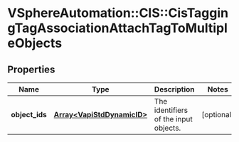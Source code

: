 # VSphereAutomation::CIS::CisTaggingTagAssociationAttachTagToMultipleObjects

## Properties
Name | Type | Description | Notes
------------ | ------------- | ------------- | -------------
**object_ids** | [**Array&lt;VapiStdDynamicID&gt;**](VapiStdDynamicID.md) | The identifiers of the input objects. | [optional] 


